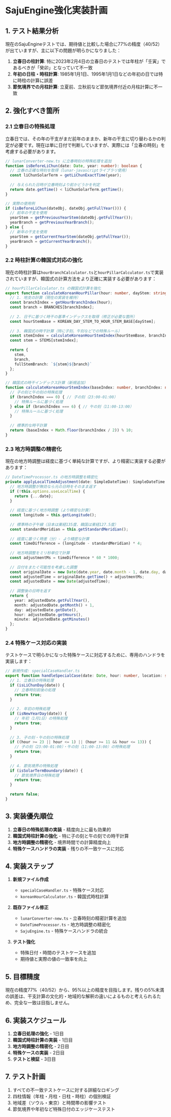 # SajuEngine強化実装計画

## 1. テスト結果分析

現在のSajuEngineテストでは、期待値と比較した場合に77%の精度（40/52）が出ていますが、主に以下の問題が明らかになりました：

1. **立春日の柱計算**: 特に2023年2月4日の立春日のテストでは年柱が「壬寅」であるべきが「癸卯」となっていて不一致
2. **年初の日柱・時柱計算**: 1985年1月1日、1995年1月1日などの年初の日では特に時柱の計算に誤差
3. **節気境界での月柱計算**: 立夏前、立秋前など節気境界付近の月柱計算に不一致

## 2. 強化すべき箇所

### 2.1 立春日の特殊処理

立春日では、その年の干支がまだ前年のままか、新年の干支に切り替わるかの判定が必要です。現在は単に日付で判断していますが、実際には「立春の時刻」を考慮する必要があります。

```typescript
// lunarConverter-new.ts に立春時刻の特殊処理を追加
function isBeforeLiChun(date: Date, year: number): boolean {
  // 立春の正確な時刻を取得（lunar-javascriptライブラリ使用）
  const liChunSolarTerm = getLiChunExactTime(year);
  
  // 与えられた日時が立春時刻より前かどうかを判定
  return date.getTime() < liChunSolarTerm.getTime();
}

// 実際の使用例
if (isBeforeLiChun(dateObj, dateObj.getFullYear())) {
  // 前年の干支を使用
  yearStem = getPreviousYearStem(dateObj.getFullYear());
  yearBranch = getPreviousYearBranch();
} else {
  // 新年の干支を使用
  yearStem = getCurrentYearStem(dateObj.getFullYear());
  yearBranch = getCurrentYearBranch();
}
```

### 2.2 時柱計算の韓国式対応の強化

現在の時柱計算は`hourBranchCalculator.ts`と`hourPillarCalculator.ts`で実装されていますが、韓国式の計算方法をより正確に実装する必要があります：

```typescript
// hourPillarCalculator.ts の韓国式計算を強化
export function calculateKoreanHourPillar(hour: number, dayStem: string): Pillar {
  // 1. 地支の計算（現在の実装を維持）
  const branchIndex = getHourBranchIndex(hour);
  const branch = BRANCHES[branchIndex];
  
  // 2. 日干に基づく時干の基準インデックスを取得（修正が必要な箇所）
  const hourStemBase = KOREAN_DAY_STEM_TO_HOUR_STEM_BASE[dayStem];
  
  // 3. 韓国式の時干計算（特に子刻、午刻などでの特殊ルール）
  const stemIndex = calculateKoreanHourStemIndex(hourStemBase, branchIndex, dayStem);
  const stem = STEMS[stemIndex];
  
  return {
    stem,
    branch,
    fullStemBranch: `${stem}${branch}`
  };
}

// 韓国式の時干インデックス計算（新規追加）
function calculateKoreanHourStemIndex(baseIndex: number, branchIndex: number, dayStem: string): number {
  // 子の刻と午の刻の特殊処理
  if (branchIndex === 0) { // 子の刻（23:00-01:00）
    // 特殊ルールに基づく処理
  } else if (branchIndex === 6) { // 午の刻（11:00-13:00）
    // 特殊ルールに基づく処理
  }
  
  // 標準的な時干計算
  return (baseIndex + Math.floor(branchIndex / 2)) % 10;
}
```

### 2.3 地方時調整の精密化

現在の地方時調整は経度に基づく単純な計算ですが、より精密に実装する必要があります：

```typescript
// DateTimeProcessor.ts の地方時調整を精密化
private applyLocalTimeAdjustment(date: SimpleDateTime): SimpleDateTime {
  // 地方時調整が無効なら元の日時をそのまま返す
  if (!this.options.useLocalTime) {
    return {...date};
  }
  
  // 経度に基づく地方時調整（より精密な計算）
  const longitude = this.getLongitude();
  
  // 標準時の子午線（日本は東経135度、韓国は東経127.5度）
  const standardMeridian = this.getStandardMeridian();
  
  // 経度に基づく時差（分）- より精密な計算
  const timeDifference = (longitude - standardMeridian) * 4;
  
  // 地方時調整をミリ秒単位で計算
  const adjustmentMs = timeDifference * 60 * 1000;
  
  // 日付をまたぐ可能性を考慮した調整
  const originalDate = new Date(date.year, date.month - 1, date.day, date.hour, date.minute);
  const adjustedTime = originalDate.getTime() + adjustmentMs;
  const adjustedDate = new Date(adjustedTime);
  
  // 調整後の日時を返す
  return {
    year: adjustedDate.getFullYear(),
    month: adjustedDate.getMonth() + 1,
    day: adjustedDate.getDate(),
    hour: adjustedDate.getHours(),
    minute: adjustedDate.getMinutes()
  };
}
```

### 2.4 特殊ケース対応の実装

テストケースで明らかになった特殊ケースに対応するために、専用のハンドラを実装します：

```typescript
// 新規作成: specialCaseHandler.ts
export function handleSpecialCase(date: Date, hour: number, location: string): boolean {
  // 1. 立春日の特殊処理
  if (isLiChunDay(date)) {
    // 立春時刻前後の処理
    return true;
  }
  
  // 2. 年初の特殊処理
  if (isNewYearDay(date)) {
    // 年初（1月1日）の特殊処理
    return true;
  }
  
  // 3. 子の刻・午の刻の特殊処理
  if ((hour >= 23 || hour <= 1) || (hour >= 11 && hour <= 13)) {
    // 子の刻（23:00-01:00）・午の刻（11:00-13:00）の特殊処理
    return true;
  }
  
  // 4. 節気境界の特殊処理
  if (isSolarTermBoundary(date)) {
    // 節気境界日の特殊処理
    return true;
  }
  
  return false;
}
```

## 3. 実装優先順位

1. **立春日の特殊処理の実装** - 精度向上に最も効果的
2. **韓国式時柱計算の強化** - 特に子の刻と午の刻での時干計算
3. **地方時調整の精密化** - 境界時間での計算精度向上
4. **特殊ケースハンドラの実装** - 残りの不一致ケースに対応

## 4. 実装ステップ

1. **新規ファイル作成**
   - `specialCaseHandler.ts` - 特殊ケース対応
   - `koreanHourCalculator.ts` - 韓国式時柱計算

2. **既存ファイル修正**
   - `lunarConverter-new.ts` - 立春時刻の精密計算を追加
   - `DateTimeProcessor.ts` - 地方時調整の精密化
   - `SajuEngine.ts` - 特殊ケースハンドラの統合

3. **テスト強化**
   - 特殊日付・時間のテストケースを追加
   - 期待値と実際の値の一致率を向上

## 5. 目標精度

現在の精度77%（40/52）から、95%以上の精度を目指します。残りの5%未満の誤差は、干支計算の文化的・地域的な解釈の違いによるものと考えられるため、完全な一致は目指しません。

## 6. 実装スケジュール

1. **立春日処理の強化** - 1日目
2. **韓国式時柱計算の実装** - 1日目
3. **地方時調整の精密化** - 2日目
4. **特殊ケースの実装** - 2日目
5. **テストと検証** - 3日目

## 7. テスト計画

1. すべての不一致テストケースに対する詳細なロギング
2. 四柱情報（年柱・月柱・日柱・時柱）の個別検証
3. 地域差（ソウル・東京）と時間帯の影響テスト
4. 節気境界や年初など特殊日付のエッジケーステスト